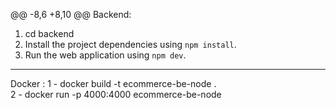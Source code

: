 @@ -8,6 +8,10 @@ Backend:
1. cd backend
2. Install the project dependencies using `npm install`.
3. Run the web application using `npm dev`.
----
Docker :
1 - docker build -t ecommerce-be-node .     
2 - docker run -p 4000:4000 ecommerce-be-node   

